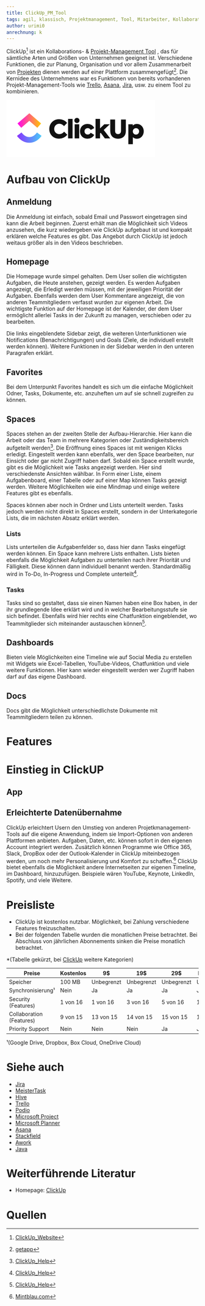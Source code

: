 ```yaml
---
title: ClickUp_PM_Tool
tags: agil, klassisch, Projektmanagement, Tool, Mitarbeiter, Kollaboration, Teammanagment, Aufgabenteilung
author: urimi0
anrechnung: k 
---
```


ClickUp[^1] ist ein Kollaborations- & [Projekt-Management Tool](Uebersicht_PM_Tools.md) , das für sämtliche Arten und Größen von Unternehmen geeignet ist. Verschiedene Funktionen, die zur Planung, Organisation und vor allem Zusammenarbeit von [Projekten](Projekt.md) dienen werden auf einer Plattform zusammengefügt[^2]. Die Kernidee des Unternehmens war es Funktionen von bereits vorhandenen Projekt-Management-Tools wie [Trello](Trello_PM_Tool.md), [Asana](Asana_PM_Tool.md), [Jira](Jira_PM_Tool.md), usw. zu einem Tool zu kombinieren.

![ClickUp_Logo](ClickUp_PM_Tool/logo.png)

# Aufbau von ClickUp

## Anmeldung

Die Anmeldung ist einfach, sobald Email und Passwort eingetragen sind kann die Arbeit beginnen. 
Zuerst erhält man die Möglichkeit sich Videos anzusehen, die kurz wiedergeben wie ClickUp aufgebaut ist und kompakt erklären welche Features es gibt. 
Das Angebot durch ClickUp ist jedoch weitaus größer als in den Videos beschrieben.

## Homepage

Die Homepage wurde simpel gehalten. Dem User sollen die wichtigsten Aufgaben, die Heute anstehen, gezeigt werden. Es werden Aufgaben angezeigt, die Erledigt werden
müssen, mit der jeweiligen Priorität der Aufgaben. 
Ebenfalls werden dem User Kommentare angezeigt, die von anderen Teammitgliedern verfasst wurden zur eigenen Arbeit. 
Die wichtigste Funktion auf der Homepage ist der Kalender, der dem User ermöglicht allerlei Tasks in der Zukunft zu managen, verschieben oder zu bearbeiten.

Die links eingeblendete Sidebar zeigt, die weiteren Unterfunktionen wie Notifications (Benachrichtigungen) und Goals (Ziele, die individuell
erstellt werden können). Weitere Funktionen in der Sidebar werden in den unteren Paragrafen erklärt.

## Favorites

Bei dem Unterpunkt Favorites handelt es sich um die einfache Möglichkeit Odner, Tasks, Dokumente, etc. anzuheften um auf sie schnell zugreifen zu können.

## Spaces 

Spaces stehen an der zweiten Stelle der Aufbau-Hierarchie. Hier kann die Arbeit oder das Team in mehrere Kategorien oder Zuständigkeitsbereich aufgeteilt werden[^3]. Die Eröffnung eines Spaces ist mit wenigen Klicks erledigt. Eingestellt werden kann ebenfalls, wer den Space bearbeiten, nur Einsicht oder gar nicht Zugriff haben darf. Sobald ein Space erstellt wurde, gibt es die Möglichkeit wie Tasks angezeigt werden. Hier sind verschiedenste Ansichten wählbar. In Form einer Liste, einem
Aufgabenboard, einer Tabelle oder auf einer Map können Tasks gezeigt werden. 
Weitere Möglichkeiten wie eine Mindmap und einige weitere Features gibt es ebenfalls. 

Spaces können aber noch in Ordner und Lists unterteilt werden. Tasks jedoch werden nicht direkt in Spaces erstellt, sondern in der Unterkategorie Lists, die im nächsten Absatz erklärt werden.

### Lists

Lists unterteilen die Aufgabenfelder so, dass hier dann Tasks eingefügt werden können. Ein Space kann mehrere Lists enthalten. 
Lists bieten ebenfalls die Möglichkeit Aufgaben zu unterteilen nach ihrer Priorität und Fälligkeit. Diese können dann individuell benannt werden. Standardmäßig wird in To-Do, In-Progress und Complete unterteilt[^3].

### Tasks

Tasks sind so gestaltet, dass sie einen Namen haben eine Box haben, in der ihr grundlegende Idee erklärt wird und in welcher Bearbeitungsstufe sie sich befindet.
Ebenfalls wird hier rechts eine Chatfunktion eingeblendet, wo Teammitglieder sich miteinander austauschen können[^3].

## Dashboards

Bieten viele Möglichkeiten eine Timeline wie auf Social Media zu erstellen mit Widgets wie Excel-Tabellen, YouTube-Videos, Chatfunktion und viele weitere
Funktionen. Hier kann wieder eingestellt werden wer Zugriff haben darf auf das eigene Dashboard. 

## Docs

Docs gibt die Möglichkeit unterschiedlichste Dokumente mit Teammitgliedern teilen zu können.

# Features
# Einstieg in ClickUP
## App 

## Erleichterte Datenübernahme

ClickUp erleichtert Usern den Umstieg von anderen Projetkmanagement-Tools auf die eigene Anwendung, indem sie Import-Optionen von anderen Plattformen anbieten.
Aufgaben, Daten, etc. können sofort in den eigenen Account integriert werden. Zusätzlich können Programme wie Office 365, Slack, DropBox oder der Outlook-Kalender
in ClickUp miteinbezogen werden, um noch mehr Personalisierung und Komfort zu schaffen.[^4] 
ClickUp bietet ebenfalls die Möglichkeit andere Internetseiten zur eigenen Timeline, im Dashboard, hinzuzufügen. Beispiele wären YouTube, Keynote, LinkedIn,
Spotify, und viele Weitere.




# Preisliste

* ClickUp ist kostenlos nutzbar. Möglichkeit, bei Zahlung verschiedene Features freizuschalten.
* Bei der folgenden Tabelle wurden die monatlichen Preise betrachtet. Bei Abschluss von jährlichen Abonnements sinken die Preise monatlich betrachtet.

*(Tabelle gekürzt, bei [ClickUp](https://clickup.com) weitere Kategorien) 

|   Preise            |   Kostenlos   |      9$       |     19$      |      29$      |  Enterprise   |
| ---------------------- | ------------- | ------------- | ------------ | ------------- | ------------  |
|   Speicher             | 100 MB        | Unbegrenzt    | Unbegrenzt   |  Unbegrenzt   |  Unbegrenzt   |
|Synchronisierung¹       | Nein          | Ja            | Ja           |  Ja           | Ja            |
|Security (Features)     | 1 von 16      | 1 von 16      |     3 von 16 |     5 von 16  |    16 von 16  |
|Collaboration (Features)|     9 von 15  |    13 von 15  |    14 von 15 |    15 von 15  |    15 von 15  |
| Priority Support       | Nein          | Nein          | Nein         | Ja            | Ja            |


¹(Google Drive, Dropbox, Box Cloud, OneDrive Cloud)

# Siehe auch

* [Jira](Jira_PM_Tool.md)
* [MeisterTask](MeisterTask_PM_Tool.md)
* [Hive](Hive_PM_Tool.md)
* [Trello](Trello_PM_Tool.md)
* [Podio](Podio_PM_Tool.md)
* [Microsoft Project](Microsoft_Project_PM_Tool.md)
* [Microsoft Planner](Microsoft_Planner_PM_Tool.md)
* [Asana](Asana_PM_Tool.md)
* [Stackfield](Stackfield_PM_Tool.md)
* [Awork](Awork_PM_Tool.md)
* [Java](Java_PM_Tool.md)

# Weiterführende Literatur

* Homepage: [ClickUp](https://clickup.com)

# Quellen

[^1]: [ClickUp_Website](https://clickup.com)
[^2]: [getapp](https://www.getapp.de/software/106331/clickup#features)
[^3]: [ClickUp_Help](https://docs.clickup.com/en/)
[^4]: [Mintblau.com](https://www.mintblau.com/blog/projektmanagement-mit-clickup)


